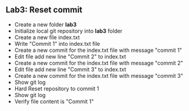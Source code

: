 ## Lab3: Reset commit

- Create a new folder **lab3**
- Initialize local git repository into **lab3** folder
- Create a new file index.txt
- Write "Commit 1" into index.txt file
- Create a new commit for the index.txt file with message "commit 1"
- Edit file add new line "Commit 2" to index.txt
- Create a new commit for the index.txt file with message "commit 2"
- Edit file add new line "Commit 3" to index.txt
- Create a new commit for the index.txt file with message "commit 3"
- Show git log
- Hard Reset repository to commit 1
- Show git log
- Verify file content is "Commit 1" 
